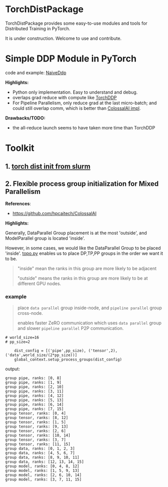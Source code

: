 # TorchDistPackage

TorchDistPackage provides some easy-to-use modules and tools for Distributed Training in PyTorch.

It is under construction. Welcome to use and contribute.

# Simple DDP Module in PyTorch

code and example: [NaiveDdp](./ddp)

**Highlights:**

- Python only implementation. Easy to understand and debug.
- overlaps grad reduce with compute like [TorchDDP](https://pytorch.org/tutorials/intermediate/ddp_tutorial.html)
- For Pipeline Parallelism, only reduce grad at the last micro-batch; and could still overlap comm, which is better than [ColossalAI impl](https://github.com/hpcaitech/ColossalAI/blob/2a951955ade14fd067bc5bee34a5ff7e57513ac6/colossalai/initialize.py#L385).

**Drawbacks/TODO:**

- the all-reduce launch seems to have taken more time than TorchDDP


# Toolkit

## 1. [torch dist init from slurm](./slurm_dist_init/)

## 2. Flexible process group initialization for Mixed Parallelism

**References**:
- https://github.com/hpcaitech/ColossalAI


**Highlights:**

Generally, DataParallel Group placement is at the most 'outside', and ModelParallel group is located 'inside'.

However, in some cases, we would like the DataParallel Group to be placed 'inside'. [topo.py](./dist_init/topo.py) enables us to place DP,TP,PP groups in the order we want it to be.

> "inside" mean the ranks in this group are more likely to be adjacent
>
> "outside" means the ranks in this group are more likely to be at different GPU nodes.

### example

> place `data parallel` group inside-node, and `pipeline parallel` group cross-node.
>
> enables faster ZeRO communication which uses `data parallel` group and slower `pipeline parallel` P2P communication.

```
# world_size=16
# pp_size=2

    dist_config = [('pipe',pp_size), ('tensor',2), ('data',world_size/(2*pp_size))]
    global_context.setup_process_groups(dist_config)
```

output:
```
group pipe, ranks: [0, 8]
group pipe, ranks: [1, 9]
group pipe, ranks: [2, 10]
group pipe, ranks: [3, 11]
group pipe, ranks: [4, 12]
group pipe, ranks: [5, 13]
group pipe, ranks: [6, 14]
group pipe, ranks: [7, 15]
group tensor, ranks: [0, 4]
group tensor, ranks: [8, 12]
group tensor, ranks: [1, 5]
group tensor, ranks: [9, 13]
group tensor, ranks: [2, 6]
group tensor, ranks: [10, 14]
group tensor, ranks: [3, 7]
group tensor, ranks: [11, 15]
group data, ranks: [0, 1, 2, 3]
group data, ranks: [4, 5, 6, 7]
group data, ranks: [8, 9, 10, 11]
group data, ranks: [12, 13, 14, 15]
group model, ranks: [0, 4, 8, 12]
group model, ranks: [1, 5, 9, 13]
group model, ranks: [2, 6, 10, 14]
group model, ranks: [3, 7, 11, 15]
```